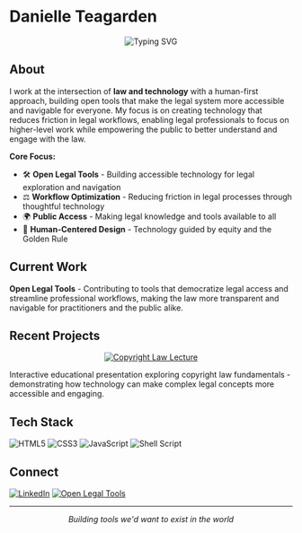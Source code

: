 # Danielle Teagarden

<div align="center">
  <img src="https://readme-typing-svg.herokuapp.com?font=Fira+Code&pause=1000&color=6B46C1&center=true&vCenter=true&width=500&lines=Building+Open+Legal+Tools;Human-First+Legal+Technology;Creating+What+Should+Exist" alt="Typing SVG" />
</div>

## About

I work at the intersection of **law and technology** with a human-first approach, building open tools that make the legal system more accessible and navigable for everyone. My focus is on creating technology that reduces friction in legal workflows, enabling legal professionals to focus on higher-level work while empowering the public to better understand and engage with the law.

**Core Focus:**
- 🛠️ **Open Legal Tools** - Building accessible technology for legal exploration and navigation
- ⚖️ **Workflow Optimization** - Reducing friction in legal processes through thoughtful technology
- 🌍 **Public Access** - Making legal knowledge and tools available to all
- 🎯 **Human-Centered Design** - Technology guided by equity and the Golden Rule

## Current Work

**Open Legal Tools** - Contributing to tools that democratize legal access and streamline professional workflows, making the law more transparent and navigable for practitioners and the public alike.

## Recent Projects

<div align="center">
  <a href="https://copyright-law-lecture.netlify.app/">
    <img src="https://img.shields.io/badge/Copyright_Law_Guest_Lecture-Interactive_Web_App-6B46C1?style=for-the-badge&logo=netlify&logoColor=white" alt="Copyright Law Lecture" />
  </a>
</div>

Interactive educational presentation exploring copyright law fundamentals - demonstrating how technology can make complex legal concepts more accessible and engaging.

## Tech Stack

![HTML5](https://img.shields.io/badge/HTML5-E34F26?style=flat-square&logo=html5&logoColor=white)
![CSS3](https://img.shields.io/badge/CSS3-1572B6?style=flat-square&logo=css3&logoColor=white)
![JavaScript](https://img.shields.io/badge/JavaScript-F7DF1E?style=flat-square&logo=javascript&logoColor=black)
![Shell Script](https://img.shields.io/badge/Shell-121011?style=flat-square&logo=gnu-bash&logoColor=white)

## Connect

[![LinkedIn](https://img.shields.io/badge/LinkedIn-0077B5?style=flat-square&logo=linkedin&logoColor=white)](https://linkedin.com/in/teagarden)
[![Open Legal Tools](https://img.shields.io/badge/Open_Legal_Tools-181717?style=flat-square&logo=github&logoColor=white)](https://github.com/open-legal-tools)

---

<div align="center">
  <i>Building tools we'd want to exist in the world</i>
</div>